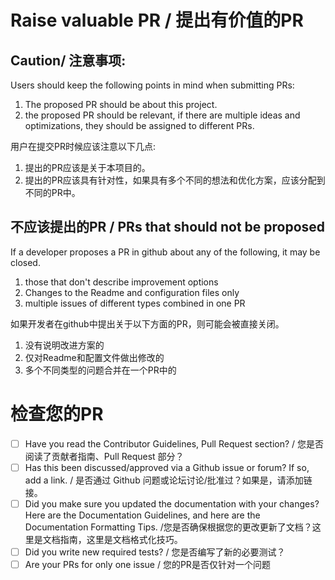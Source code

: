 #  Raise valuable PR / 提出有价值的PR

## Caution/ 注意事项:
Users should keep the following points in mind when submitting PRs:

1. The proposed PR should be about this project. 
2. the proposed PR should be relevant, if there are multiple ideas and optimizations, they should be assigned to different PRs.

用户在提交PR时候应该注意以下几点:

1. 提出的PR应该是关于本项目的。
2. 提出的PR应该具有针对性，如果具有多个不同的想法和优化方案，应该分配到不同的PR中。

## 不应该提出的PR / PRs that should not be proposed

If a developer proposes a PR in github about any of the following, it may be closed.

1. those that don't describe improvement options
2. Changes to the Readme and configuration files only
3. multiple issues of different types combined in one PR

如果开发者在github中提出关于以下方面的PR，则可能会被直接关闭。

1. 没有说明改进方案的
2. 仅对Readme和配置文件做出修改的
3. 多个不同类型的问题合并在一个PR中的


# 检查您的PR
- [ ] Have you read the Contributor Guidelines, Pull Request section? / 您是否阅读了贡献者指南、Pull Request 部分？
- [ ] Has this been discussed/approved via a Github issue or forum? If so, add a link. / 是否通过 Github 问题或论坛讨论/批准过？如果是，请添加链接。
- [ ] Did you make sure you updated the documentation with your changes? Here are the Documentation Guidelines, and here are the Documentation Formatting Tips. /您是否确保根据您的更改更新了文档？这里是文档指南，这里是文档格式化技巧。
- [ ] Did you write new required tests? / 您是否编写了新的必要测试？
- [ ]  Are your PRs for only one issue / 您的PR是否仅针对一个问题
